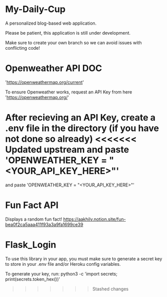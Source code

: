 # My-Daily-Cup
A personalized blog-based web application.

Please be patient, this application is still under development.

Make sure to create your own branch so we can avoid issues with conflicting code!

# Openweather API DOC
'https://openweathermap.org/current'

To ensure Openweather works, request an API Key from here
'https://openweathermap.org/'

After recieving an API Key, create a .env file in the directory (if you have not done so already)
<<<<<<< Updated upstream
and paste 'OPENWEATHER_KEY = "<YOUR_API_KEY_HERE>"'
=======
and paste 'OPENWEATHER_KEY = "<YOUR_API_KEY_HERE>"'

# Fun Fact API
Displays a random fun fact!
https://aakhilv.notion.site/fun-bea0f2ca5aaa411f93a3a9fa1699ce39

# Flask_Login
To use this library in your app, you must make sure to generate a secret key to store in your .env file and/or Heroku config variables.

To generate your key, run:
python3 -c 'import secrets; print(secrets.token_hex())'
>>>>>>> Stashed changes
